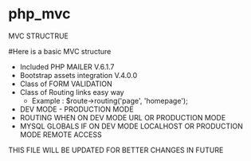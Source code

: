 # php_mvc
MVC STRUCTRUE 

#Here is a basic MVC structure


* Included PHP MAILER V.6.1.7 
* Bootstrap assets integration V.4.0.0
* Class of FORM VALIDATION
* Class of Routing links easy way 
  - Example : $route->routing('page', 'homepage');
* DEV MODE - PRODUCTION MODE
* ROUTING WHEN ON DEV MODE URL OR PRODUCTION MODE 
* MYSQL GLOBALS IF ON DEV MODE LOCALHOST OR PRODUCTION MODE REMOTE ACCESS



THIS FILE WILL BE UPDATED FOR BETTER CHANGES IN FUTURE 

  



  
  
  
  
  


